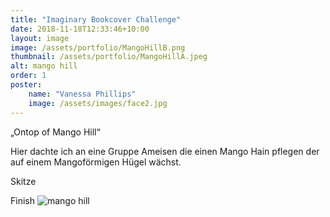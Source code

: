 ```yaml
---
title: "Imaginary Bookcover Challenge"
date: 2018-11-18T12:33:46+10:00
layout: image
image: /assets/portfolio/MangoHillB.png
thumbnail: /assets/portfolio/MangoHillA.jpeg
alt: mango hill
order: 1
poster:
    name: "Vanessa Phillips"
    image: /assets/images/face2.jpg
---
```


„Ontop of Mango Hill“

Hier dachte ich an eine Gruppe Ameisen die einen Mango Hain pflegen der auf einem Mangoförmigen Hügel wächst.

Skitze


Finish
![mango hill](../assets/portfolio/MangoHillA.png)




